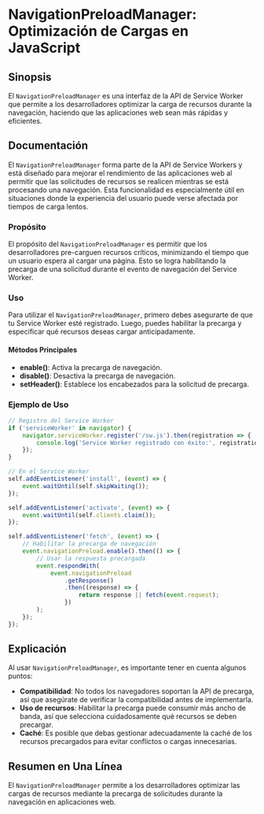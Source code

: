 <!--
Meta Description: # NavigationPreloadManager: Optimización de Cargas en JavaScript ## Sinopsis El `NavigationPreloadManager` es una interfaz de la API de Service Worker...
Meta Keywords: que, precarga, event, recursos, navigationpreloadmanager
-->

# NavigationPreloadManager: Optimización de Cargas en JavaScript

## Sinopsis
El `NavigationPreloadManager` es una interfaz de la API de Service Worker que permite a los desarrolladores optimizar la carga de recursos durante la navegación, haciendo que las aplicaciones web sean más rápidas y eficientes.

## Documentación
El `NavigationPreloadManager` forma parte de la API de Service Workers y está diseñado para mejorar el rendimiento de las aplicaciones web al permitir que las solicitudes de recursos se realicen mientras se está procesando una navegación. Esta funcionalidad es especialmente útil en situaciones donde la experiencia del usuario puede verse afectada por tiempos de carga lentos.

### Propósito
El propósito del `NavigationPreloadManager` es permitir que los desarrolladores pre-carguen recursos críticos, minimizando el tiempo que un usuario espera al cargar una página. Esto se logra habilitando la precarga de una solicitud durante el evento de navegación del Service Worker.

### Uso
Para utilizar el `NavigationPreloadManager`, primero debes asegurarte de que tu Service Worker esté registrado. Luego, puedes habilitar la precarga y especificar qué recursos deseas cargar anticipadamente.

#### Métodos Principales
- **enable()**: Activa la precarga de navegación.
- **disable()**: Desactiva la precarga de navegación.
- **setHeader()**: Establece los encabezados para la solicitud de precarga.

### Ejemplo de Uso
```javascript
// Registro del Service Worker
if ('serviceWorker' in navigator) {
    navigator.serviceWorker.register('/sw.js').then(registration => {
        console.log('Service Worker registrado con éxito:', registration);
    });
}

// En el Service Worker
self.addEventListener('install', (event) => {
    event.waitUntil(self.skipWaiting());
});

self.addEventListener('activate', (event) => {
    event.waitUntil(self.clients.claim());
});

self.addEventListener('fetch', (event) => {
    // Habilitar la precarga de navegación
    event.navigationPreload.enable().then(() => {
        // Usar la respuesta precargada
        event.respondWith(
            event.navigationPreload
                .getResponse()
                .then((response) => {
                    return response || fetch(event.request);
                })
        );
    });
});
```

## Explicación
Al usar `NavigationPreloadManager`, es importante tener en cuenta algunos puntos:

- **Compatibilidad**: No todos los navegadores soportan la API de precarga, así que asegúrate de verificar la compatibilidad antes de implementarla.
- **Uso de recursos**: Habilitar la precarga puede consumir más ancho de banda, así que selecciona cuidadosamente qué recursos se deben precargar.
- **Caché**: Es posible que debas gestionar adecuadamente la caché de los recursos precargados para evitar conflictos o cargas innecesarias.

## Resumen en Una Línea
El `NavigationPreloadManager` permite a los desarrolladores optimizar las cargas de recursos mediante la precarga de solicitudes durante la navegación en aplicaciones web.